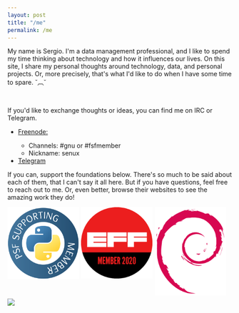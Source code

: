 ```yaml
---
layout: post
title: "/me"
permalink: /me
---
```


My name is Sergio. I'm a data management professional, and I like to spend my time thinking about technology and how it influences our lives. On this site, I share my personal thoughts around technology, data, and personal projects. Or, more precisely, that's what I'd like to do when I have some time to spare. ˘︹˘ 

<br>

If you'd like to exchange thoughts or ideas, you can find me on IRC or Telegram.
<ul>
	<li><a href="https://freenode.net/">Freenode:</a></li>
		<ul>
		<li>Channels: #gnu or #fsfmember</li>
		<li>Nickname: senux</li>
		</ul>
	<li><a href="https://t.me/senux">Telegram</a></li>
</ul>

If you can, support the foundations below. There's so much to be said about each of them, that I can't say it all here. But if you have questions, feel free to reach out to me. Or, even better, browse their websites to see the amazing work they do!
<br>

<a href="https://www.python.org/psf/">
<img src="/images/supporting-member-badge.png" style="float: left; width: 30%; margin-right: 1%; margin-bottom: 0.5em; width: 160px;">
</a>

<a href="https://www.eff.org/">
<img src="images/2020-membership-badge-2.png" style="float: left; width: 30%; margin-right: 1%; margin-bottom: 0.5em; width: 160px;">
</a>

<a href="https://www.debian.org/">
<img src="images/debianlogo.png" style="float: left; width: 30%; margin-right: 1%; margin-bottom: 0.5em; width: 160px;">
</a>

<a href="http://www.gnu.org/">
<img src="https://res.cloudinary.com/sergiomoraes/image/upload/v1617731893/gnuhead_plain_tqtarh.svg" style="float: left; width: 30%; margin-right: 1%; margin-bottom: 0.5em; width: 180px;">
</a>